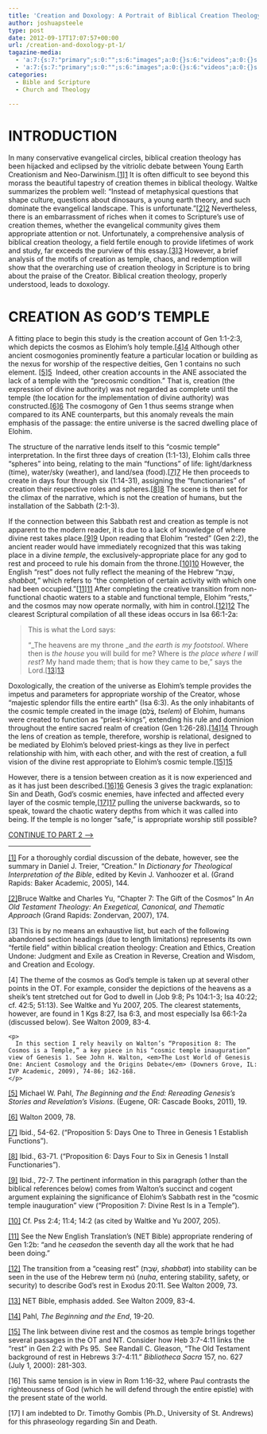 ```yaml
---
title: 'Creation and Doxology: A Portrait of Biblical Creation Theology (pt. 1)'
author: joshuapsteele
type: post
date: 2012-09-17T17:07:57+00:00
url: /creation-and-doxology-pt-1/
tagazine-media:
  - 'a:7:{s:7:"primary";s:0:"";s:6:"images";a:0:{}s:6:"videos";a:0:{}s:11:"image_count";i:0;s:6:"author";s:7:"4584812";s:7:"blog_id";s:7:"4349442";s:9:"mod_stamp";s:19:"2012-09-18 01:17:25";}'
  - 'a:7:{s:7:"primary";s:0:"";s:6:"images";a:0:{}s:6:"videos";a:0:{}s:11:"image_count";i:0;s:6:"author";s:7:"4584812";s:7:"blog_id";s:7:"4349442";s:9:"mod_stamp";s:19:"2012-09-18 01:17:25";}'
categories:
  - Bible and Scripture
  - Church and Theology

---
```

<h1 style="text-align: left;" align="center">
  INTRODUCTION
</h1>

In many conservative evangelical circles, biblical creation theology has been hijacked and eclipsed by the vitriolic debate between Young Earth Creationism and Neo-Darwinism.[[1]][1] It is often difficult to see beyond this morass the beautiful tapestry of creation themes in biblical theology. Waltke summarizes the problem well: “Instead of metaphysical questions that shape culture, questions about dinosaurs, a young earth theory, and such dominate the evangelical landscape. This is unfortunate.”[[2]][2] Nevertheless, there is an embarrassment of riches when it comes to Scripture’s use of creation themes, whether the evangelical community gives them appropriate attention or not. Unfortunately, a comprehensive analysis of biblical creation theology, a field fertile enough to provide lifetimes of work and study, far exceeds the purview of this essay.[[3]][3] However, a brief analysis of the motifs of creation as temple, chaos, and redemption will show that the overarching use of creation theology in Scripture is to bring about the praise of the Creator. Biblical creation theology, properly understood, leads to doxology.

<h1 style="text-align: left;" align="center">
  CREATION AS GOD’S TEMPLE
</h1>

<!--more-->

  
A fitting place to begin this study is the creation account of Gen 1:1-2:3, which depicts the cosmos as Elohim’s holy temple.[[4]][4] Although other ancient cosmogonies prominently feature a particular location or building as the nexus for worship of the respective deities, Gen 1 contains no such element. [[5]][5]  Indeed, other creation accounts in the ANE associated the lack of a temple with the “precosmic condition.” That is, creation (the expression of divine authority) was not regarded as complete until the temple (the location for the implementation of divine authority) was constructed.[[6]][6] The cosmogony of Gen 1 thus seems strange when compared to its ANE counterparts, but this anomaly reveals the main emphasis of the passage: the entire universe is the sacred dwelling place of Elohim.

The structure of the narrative lends itself to this “cosmic temple” interpretation. In the first three days of creation (1:1-13), Elohim calls three “spheres” into being, relating to the main “functions” of life: light/darkness (time), water/sky (weather), and land/sea (food).[[7]][7] He then proceeds to create in days four through six (1:14-31), assigning the “functionaries” of creation their respective roles and spheres.[[8]][8] The scene is then set for the climax of the narrative, which is not the creation of humans, but the installation of the Sabbath (2:1-3).

If the connection between this Sabbath rest and creation as temple is not apparent to the modern reader, it is due to a lack of knowledge of where divine rest takes place.[[9]][9] Upon reading that Elohim “rested” (Gen 2:2), the ancient reader would have immediately recognized that this was taking place in a divine _temple_, the exclusively-appropriate place for any god to rest and proceed to rule his domain from the throne.[[10]][10] However, the English “rest” does not fully reflect the meaning of the Hebrew “שָׁבַּת, _shabbat,_” which refers to “the completion of certain activity with which one had been occupied.”[[11]][11] After completing the creative transition from non-functional chaotic waters to a stable and functional temple, Elohim “rests,” and the cosmos may now operate normally, with him in control.[[12]][12] The clearest Scriptural compilation of all these ideas occurs in Isa 66:1-2a:

> This is what the Lord says:
> 
> “_The heavens are my throne _and _the earth is my footstool_. Where then is _the house_ you will build for me? Where is _the place where I will_ _rest_? My hand made them; that is how they came to be,” says the Lord.[[13]][13]

Doxologically, the creation of the universe as Elohim’s temple provides the impetus and parameters for appropriate worship of the Creator, whose “majestic splendor fills the entire earth” (Isa 6:3). As the only inhabitants of the cosmic temple created in the image (צֶ֫לֶם, _tselem_) of Elohim, humans were created to function as “priest-kings”, extending his rule and dominion throughout the entire sacred realm of creation (Gen 1:26-28).[[14]][14] Through the lens of creation as temple, therefore, worship is relational, designed to be mediated by Elohim’s beloved priest-kings as they live in perfect relationship with him, with each other, and with the rest of creation, a full vision of the divine rest appropriate to Elohim’s cosmic temple.[[15]][15]

However, there is a tension between creation as it is now experienced and as it has just been described.[[16]][16] Genesis 3 gives the tragic explanation: Sin and Death, God’s cosmic enemies, have infected and affected every layer of the cosmic temple,[[17]][17] pulling the universe backwards, so to speak, toward the chaotic watery depths from which it was called into being. If the temple is no longer “safe,” is appropriate worship still possible?

[CONTINUE TO PART 2 &#8211;>][18]

<div>
  <hr align="left" size="1" width="33%" />
  
  <div>
    <p>
      <a title="" href="/Users/Josh/Downloads/CREATION%20(2).docx#_ftnref1">[1]</a> For a thoroughly cordial discussion of the debate, however, see the summary in Daniel J. Treier, &#8220;Creation.&#8221; In <em>Dictionary for Theological Interpretation of the Bible</em>, edited by Kevin J. Vanhoozer et al. (Grand Rapids: Baker Academic, 2005), 144.
    </p>
  </div>
  
  <div>
    <p>
      <a title="" href="/Users/Josh/Downloads/CREATION%20(2).docx#_ftnref2">[2]</a>Bruce Waltke and Charles Yu, &#8220;Chapter 7: The Gift of the Cosmos&#8221; In <em>An Old Testament Theology: An Exegetical, Canonical, and Thematic Approach</em> (Grand Rapids: Zondervan, 2007), 174.
    </p>
  </div>
  
  <div>
    <p>
      [3] This is by no means an exhaustive list, but each of the following abandoned section headings (due to length limitations) represents its own “fertile field” within biblical creation theology: Creation and Ethics, Creation Undone: Judgment and Exile as Creation in Reverse, Creation and Wisdom, and Creation and Ecology.
    </p>
  </div>
  
  <div>
    <p>
      [4] The theme of the cosmos as God’s temple is taken up at several other points in the OT. For example, consider the depictions of the heavens as a sheik’s tent stretched out for God to dwell in (Job 9:8; Ps 104:1-3; Isa 40:22; cf. 42:5; 51:13). See Waltke and Yu 2007, 205. The clearest statements, however, are found in 1 Kgs 8:27, Isa 6:3, and most especially Isa 66:1-2a (discussed below). See Walton 2009, 83-4.
    </p>
    
    <p>
      In this section I rely heavily on Walton’s “Proposition 8: The Cosmos is a Temple,” a key piece in his “cosmic temple inauguration” view of Genesis 1. See John H. Walton, <em>The Lost World of Genesis One: Ancient Cosmology and the Origins Debate</em> (Downers Grove, IL: IVP Academic, 2009), 74-86; 162-168.
    </p>
  </div>
  
  <div>
    <p>
      <a title="" href="/Users/Josh/Downloads/CREATION%20(2).docx#_ftnref5">[5]</a> Michael W. Pahl, <em>The Beginning and the End: Rereading Genesis&#8217;s Stories and Revelation&#8217;s Visions</em>. (Eugene, OR: Cascade Books, 2011), 19.
    </p>
  </div>
  
  <div>
    <p>
      <a title="" href="/Users/Josh/Downloads/CREATION%20(2).docx#_ftnref6">[6]</a> Walton 2009, 78.
    </p>
  </div>
  
  <div>
    <p>
      <a title="" href="/Users/Josh/Downloads/CREATION%20(2).docx#_ftnref7">[7]</a> Ibid., 54-62. (“Proposition 5: Days One to Three in Genesis 1 Establish Functions”).
    </p>
  </div>
  
  <div>
    <p>
      <a title="" href="/Users/Josh/Downloads/CREATION%20(2).docx#_ftnref8">[8]</a> Ibid., 63-71. (“Proposition 6: Days Four to Six in Genesis 1 Install Functionaries”).
    </p>
  </div>
  
  <div>
    <p>
      <a title="" href="/Users/Josh/Downloads/CREATION%20(2).docx#_ftnref9">[9]</a> Ibid., 72-7. The pertinent information in this paragraph (other than the biblical references below) comes from Walton’s succinct and cogent argument explaining the significance of Elohim’s Sabbath rest in the “cosmic temple inauguration” view (“Proposition 7: Divine Rest Is in a Temple”).
    </p>
  </div>
  
  <div>
    <p>
      <a title="" href="/Users/Josh/Downloads/CREATION%20(2).docx#_ftnref10">[10]</a> Cf. Pss 2:4; 11:4; 14:2 (as cited by Waltke and Yu 2007, 205).
    </p>
  </div>
  
  <div>
    <p>
      <a title="" href="/Users/Josh/Downloads/CREATION%20(2).docx#_ftnref11">[11]</a> See the New English Translation’s (NET Bible) appropriate rendering of Gen 1:2b: “and he <em>ceased</em>on the seventh day all the work that he had been doing.”
    </p>
  </div>
  
  <div>
    <p>
      <a title="" href="/Users/Josh/Downloads/CREATION%20(2).docx#_ftnref12">[12]</a> The transition from a “ceasing rest” (שָׁבַת, <em>shabbat</em>) into stability can be seen in the use of the Hebrew term נ֫וּחַ (<em>nuha</em>, entering stability, safety, or security) to describe God’s rest in Exodus 20:11. See Walton 2009, 73.
    </p>
  </div>
  
  <div>
    <p>
      <a title="" href="/Users/Josh/Downloads/CREATION%20(2).docx#_ftnref13">[13]</a> NET Bible, emphasis added. See Walton 2009, 83-4.
    </p>
  </div>
  
  <div>
    <p>
      <a title="" href="/Users/Josh/Downloads/CREATION%20(2).docx#_ftnref14">[14]</a> Pahl, <em>The Beginning and the End</em>, 19-20.
    </p>
  </div>
  
  <div>
    <p>
      <a title="" href="/Users/Josh/Downloads/CREATION%20(2).docx#_ftnref15">[15]</a> The link between divine rest and the cosmos as temple brings together several passages in the OT and NT. Consider how Heb 3:7-4:11 links the “rest” in Gen 2:2 with Ps 95.  See Randall C. Gleason, &#8220;The Old Testament background of rest in Hebrews 3:7-4:11.&#8221; <em>Bibliotheca Sacra</em> 157, no. 627 (July 1, 2000): 281-303.
    </p>
  </div>
  
  <div>
    <p>
      [16] This same tension is in view in Rom 1:16-32, where Paul contrasts the righteousness of God (which he will defend through the entire epistle) with the present state of the world.
    </p>
  </div>
  
  <div>
    <p>
      [17] I am indebted to Dr. Timothy Gombis (Ph.D., University of St. Andrews) for this phraseology regarding Sin and Death.
    </p>
  </div>
</div>

 [1]: /Users/Josh/Downloads/CREATION%20(2).docx#_ftn1 ""
 [2]: /Users/Josh/Downloads/CREATION%20(2).docx#_ftn2 ""
 [3]: /Users/Josh/Downloads/CREATION%20(2).docx#_ftn3 ""
 [4]: /Users/Josh/Downloads/CREATION%20(2).docx#_ftn4 ""
 [5]: /Users/Josh/Downloads/CREATION%20(2).docx#_ftn5 ""
 [6]: /Users/Josh/Downloads/CREATION%20(2).docx#_ftn6 ""
 [7]: /Users/Josh/Downloads/CREATION%20(2).docx#_ftn7 ""
 [8]: /Users/Josh/Downloads/CREATION%20(2).docx#_ftn8 ""
 [9]: /Users/Josh/Downloads/CREATION%20(2).docx#_ftn9 ""
 [10]: /Users/Josh/Downloads/CREATION%20(2).docx#_ftn10 ""
 [11]: /Users/Josh/Downloads/CREATION%20(2).docx#_ftn11 ""
 [12]: /Users/Josh/Downloads/CREATION%20(2).docx#_ftn12 ""
 [13]: /Users/Josh/Downloads/CREATION%20(2).docx#_ftn13 ""
 [14]: /Users/Josh/Downloads/CREATION%20(2).docx#_ftn14 ""
 [15]: /Users/Josh/Downloads/CREATION%20(2).docx#_ftn15 ""
 [16]: /Users/Josh/Downloads/CREATION%20(2).docx#_ftn16 ""
 [17]: /Users/Josh/Downloads/CREATION%20(2).docx#_ftn17 ""
 [18]: https://joshuapsteele.com/2012/09/17/creation-and-doxology-pt-2/ "Creation and Doxology (pt. 2)"